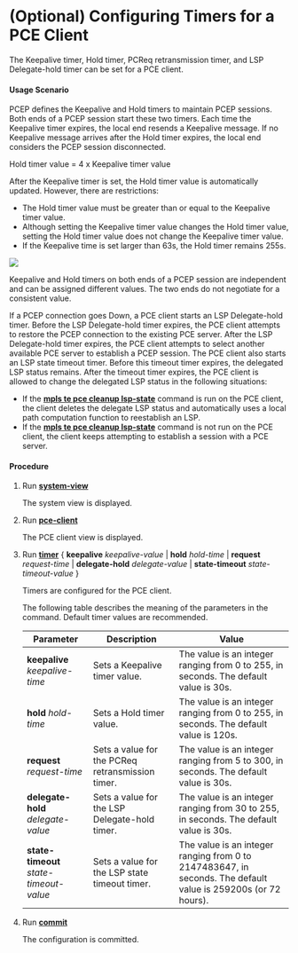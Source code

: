 (Optional) Configuring Timers for a PCE Client
==============================================

The Keepalive timer, Hold timer, PCReq retransmission timer, and LSP Delegate-hold timer can be set for a PCE client.

#### Usage Scenario

PCEP defines the Keepalive and Hold timers to maintain PCEP sessions. Both ends of a PCEP session start these two timers. Each time the Keepalive timer expires, the local end resends a Keepalive message. If no Keepalive message arrives after the Hold timer expires, the local end considers the PCEP session disconnected.

Hold timer value = 4 x Keepalive timer value

After the Keepalive timer is set, the Hold timer value is automatically updated. However, there are restrictions:

* The Hold timer value must be greater than or equal to the Keepalive timer value.
* Although setting the Keepalive timer value changes the Hold timer value, setting the Hold timer value does not change the Keepalive timer value.
* If the Keepalive time is set larger than 63s, the Hold timer remains 255s.

![](../../../../public_sys-resources/note_3.0-en-us.png) 

Keepalive and Hold timers on both ends of a PCEP session are independent and can be assigned different values. The two ends do not negotiate for a consistent value.


If a PCEP connection goes Down, a PCE client starts an LSP Delegate-hold timer. Before the LSP Delegate-hold timer expires, the PCE client attempts to restore the PCEP connection to the existing PCE server. After the LSP Delegate-hold timer expires, the PCE client attempts to select another available PCE server to establish a PCEP session. The PCE client also starts an LSP state timeout timer. Before this timeout timer expires, the delegated LSP status remains. After the timeout timer expires, the PCE client is allowed to change the delegated LSP status in the following situations:

* If the [**mpls te pce cleanup lsp-state**](cmdqueryname=mpls+te+pce+cleanup+lsp-state) command is run on the PCE client, the client deletes the delegate LSP status and automatically uses a local path computation function to reestablish an LSP.
* If the [**mpls te pce cleanup lsp-state**](cmdqueryname=mpls+te+pce+cleanup+lsp-state) command is not run on the PCE client, the client keeps attempting to establish a session with a PCE server.


#### Procedure

1. Run [**system-view**](cmdqueryname=system-view)
   
   
   
   The system view is displayed.
2. Run [**pce-client**](cmdqueryname=pce-client)
   
   
   
   The PCE client view is displayed.
3. Run [**timer**](cmdqueryname=timer) { **keepalive** *keepalive-value* | **hold** *hold-time* | **request** *request-time* | **delegate-hold** *delegate-value* | **state-timeout** *state-timeout-value* }
   
   
   
   Timers are configured for the PCE client.
   
   
   
   The following table describes the meaning of the parameters in the command. Default timer values are recommended.
   
   | Parameter | Description | Value |
   | --- | --- | --- |
   | **keepalive** *keepalive-time* | Sets a Keepalive timer value. | The value is an integer ranging from 0 to 255, in seconds. The default value is 30s. |
   | **hold** *hold-time* | Sets a Hold timer value. | The value is an integer ranging from 0 to 255, in seconds. The default value is 120s. |
   | **request** *request-time* | Sets a value for the PCReq retransmission timer. | The value is an integer ranging from 5 to 300, in seconds. The default value is 30s. |
   | **delegate-hold** *delegate-value* | Sets a value for the LSP Delegate-hold timer. | The value is an integer ranging from 30 to 255, in seconds. The default value is 30s. |
   | **state-timeout** *state-timeout-value* | Sets a value for the LSP state timeout timer. | The value is an integer ranging from 0 to 2147483647, in seconds. The default value is 259200s (or 72 hours). |
4. Run [**commit**](cmdqueryname=commit)
   
   
   
   The configuration is committed.